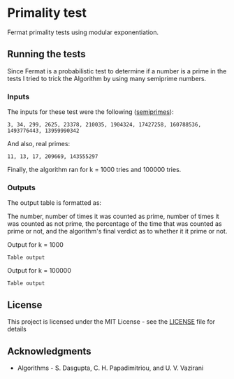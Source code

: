 # Primality test

Fermat primality tests using modular exponentiation.

## Running the tests

Since Fermat is a probabilistic test to determine if a number is a prime in the tests I tried to trick the Algorithm by using many semiprime numbers.

### Inputs

The inputs for these test were the following ([semiprimes](http://oeis.org/A066265)):

```
3, 34, 299, 2625, 23378, 210035, 1904324, 17427258, 160788536, 1493776443, 13959990342
```

And also, real primes:

```
11, 13, 17, 209669, 143555297
```

Finally, the algorithm ran for k = 1000 tries and 100000 tries.

### Outputs

The output table is formatted as:

The number, number of times it was counted as prime, number of times it was counted as not prime, the percentage of the time that was counted as prime or not, and the algorithm's final verdict as to whether it it prime or not.


Output for k = 1000
```
Table output
```

Output for k = 100000
```
Table output
```

## License

This project is licensed under the MIT License - see the [LICENSE](LICENSE) file for details

## Acknowledgments

* Algorithms - S. Dasgupta, C. H. Papadimitriou, and U. V. Vazirani
